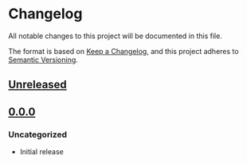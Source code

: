 # Changelog
All notable changes to this project will be documented in this file.

The format is based on [Keep a Changelog](https://keepachangelog.com/en/1.0.0/),
and this project adheres to [Semantic Versioning](https://semver.org/spec/v2.0.0.html).

## [Unreleased]

## [0.0.0]
### Uncategorized
- Initial release

[Unreleased]: https://github.com/MetaMask/metamask-sdk/compare/@metamask/sdk-react@0.0.0...HEAD
[0.0.0]: https://github.com/MetaMask/metamask-sdk/releases/tag/@metamask/sdk-react@0.0.0

